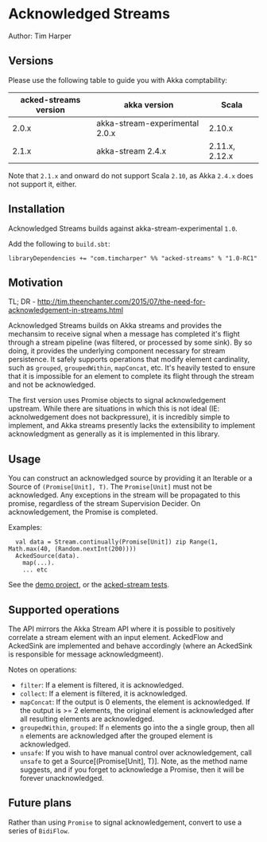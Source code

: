 # Acknowledged Streams

Author: Tim Harper


## Versions

Please use the following table to guide you with Akka comptability:

| acked-streams version | akka version                   | Scala          |
|-----------------------|--------------------------------|----------------|
| 2.0.x                 | akka-stream-experimental 2.0.x | 2.10.x         |
| 2.1.x                 | akka-stream 2.4.x              | 2.11.x, 2.12.x |

Note that `2.1.x` and onward do not support Scala `2.10`, as Akka `2.4.x` does
not support it, either.

## Installation

Acknowledged Streams builds against akka-stream-experimental `1.0`.

Add the following to `build.sbt`:

    libraryDependencies += "com.timcharper" %% "acked-streams" % "1.0-RC1"

## Motivation

TL; DR - http://tim.theenchanter.com/2015/07/the-need-for-acknowledgement-in-streams.html

Acknowledged Streams builds on Akka streams and provides the mechansim to receive signal when a message has completed it's flight through a stream pipeline (was filtered, or processed by some sink). By so doing, it provides the underlying component necessary for stream persistence. It safely supports operations that modify element cardinality, such as `grouped`, `groupedWithin`, `mapConcat`, etc. It's heavily tested to ensure that it is impossible for an element to complete its flight through the stream and not be acknowledged.

The first version uses Promise objects to signal acknowledgement upstream. While there are situations in which this is not ideal (IE: acknolwedgement does not backpressure), it is incredibly simple to implement, and Akka streams presently lacks the extensibility to implement acknowledgment as generally as it is implemented in this library.

## Usage

You can construct an acknowledged source by providing it an Iterable or a Source of `(Promise[Unit], T)`. The `Promise[Unit]` must not be acknowledged. Any exceptions in the stream will be propagated to this promise, regardless of the stream Supervision Decider. On acknowledgement, the Promise is completed.

Examples:

      val data = Stream.continually(Promise[Unit]) zip Range(1, Math.max(40, (Random.nextInt(200))))
      AckedSource(data).
        map(...).
        ... etc

See the [demo project](https://github.com/timcharper/acked-stream-demo), or the [acked-stream tests](https://github.com/timcharper/acked-stream/tree/master/src/test/scala/com/timcharper/acked).

## Supported operations

The API mirrors the Akka Stream API where it is possible to positively correlate a stream element with an input element. AckedFlow and AckedSink are implemented and behave accordingly (where an AckedSink is responsible for message acknowledgmeent).

Notes on operations:

- `filter`: If a element is filtered, it is acknowledged.
- `collect`: If a element is filtered, it is acknowledged.
- `mapConcat`: If the output is 0 elements, the element is acknowledged. If the output is >= 2 elements, the original element is acknowledged after all resulting elements are acknowledged.
- `groupedWithin`, `grouped`: If `n` elements go into the a single group, then all `n` elements are acknowledged after the grouped element is acknowledged.
- `unsafe`: If you wish to have manual control over acknowledgement, call `unsafe` to get a Source[(Promise[Unit], T)]. Note, as the method name suggests, and if you forget to acknowledge a Promise, then it will be forever unacknowledged.

## Future plans

Rather than using `Promise` to signal acknowledgement, convert to use a series of `BidiFlow`.


